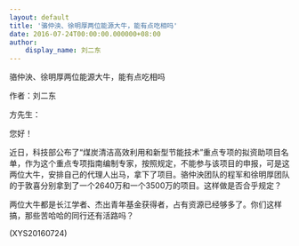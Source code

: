 ```yaml
---
layout: default
title: '骆仲泱、徐明厚两位能源大牛，能有点吃相吗'
date: 2016-07-24T00:00:00.000000+08:00
author:
    display_name: 刘二东
---
```


骆仲泱、徐明厚两位能源大牛，能有点吃相吗

作者：刘二东

方先生：

您好！

近日，科技部公布了“煤炭清洁高效利用和新型节能技术”重点专项的拟资助项目名单，作为这个重点专项指南编制专家，按照规定，不能参与该项目的申报，可是这两位大牛，安排自己的代理人出马，拿下了项目。骆仲泱团队的程军和徐明厚团队的于敦喜分别拿到了一个2640万和一个3500万的项目。这样做是否合乎规定？

两位大牛都是长江学者、杰出青年基金获得者，占有资源已经够多了。你们这样搞，那些苦哈哈的同行还有活路吗？

(XYS20160724)

